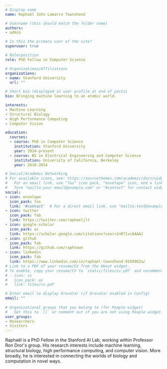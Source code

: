```yaml
---
# Display name
name: Raphaël John Lamarre Townshend

# Username (this should match the folder name)
authors:
- admin

# Is this the primary user of the site?
superuser: true

# Role/position
role: PhD Fellow in Computer Science

# Organizations/Affiliations
organizations:
- name: Stanford University
  url: ""

# Short bio (displayed in user profile at end of posts)
bio: Bringing machine learning to an atomic world.

interests:
- Machine Learning
- Structural Biology
- High Performance Computing
- Computer Vision

education:
  courses:
  - course: PhD in Computer Science 
    institution: Stanford University
    year: 2014-present
  - course: BS in Electrical Engineering and Computer Science
    institution: University of California, Berkeley
    year: 2010-2014

# Social/Academic Networking
# For available icons, see: https://sourcethemes.com/academic/docs/widgets/#icons
#   For an email link, use "fas" icon pack, "envelope" icon, and a link in the
#   form "mailto:your-email@example.com" or "#contact" for contact widget.
social:
- icon: envelope
  icon_pack: fas
  link: '#contact'  # For a direct email link, use "mailto:test@example.org".
- icon: twitter
  icon_pack: fab
  link: https://twitter.com/raphaeljlt
- icon: google-scholar
  icon_pack: ai
  link: https://scholar.google.com/citations?user=2nR71vcAAAAJ
- icon: github
  icon_pack: fab
  link: https://github.com/raphtown
- icon: linkedin
  icon_pack: fab
  link: https://www.linkedin.com/in/raphael-townshend-9154962a/
# Link to a PDF of your resume/CV from the About widget.
# To enable, copy your resume/CV to `static/files/cv.pdf` and uncomment the lines below.  
# - icon: cv
#   icon_pack: ai
#   link: files/cv.pdf

# Enter email to display Gravatar (if Gravatar enabled in Config)
email: ""
  
# Organizational groups that you belong to (for People widget)
#   Set this to `[]` or comment out if you are not using People widget.  
user_groups:
- Researchers
- Visitors
---
```


Raphaël is a PhD Fellow in the Stanford AI Lab, working within Professor Ron Dror's group. His research interests include machine learning, structural biology, high performance computing, and computer vision.  More broadly, he is interested in connecting the worlds of biology and computation in novel ways.
